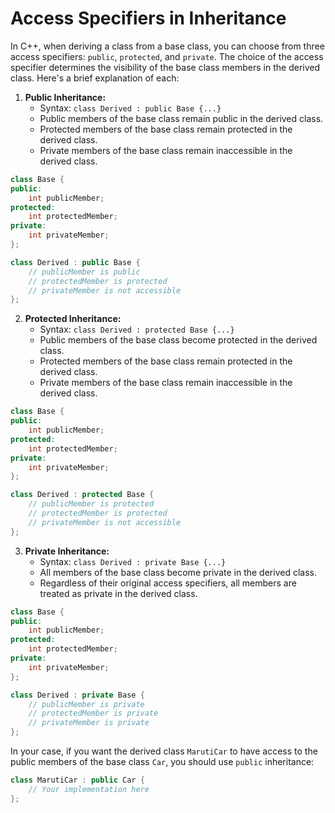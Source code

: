 # Access Specifiers in Inheritance 

In C++, when deriving a class from a base class, you can choose from three access specifiers: `public`, `protected`, and `private`. The choice of the access specifier determines the visibility of the base class members in the derived class. Here's a brief explanation of each:

1. **Public Inheritance:**
   - Syntax: `class Derived : public Base {...}`
   - Public members of the base class remain public in the derived class.
   - Protected members of the base class remain protected in the derived class.
   - Private members of the base class remain inaccessible in the derived class.

```cpp
class Base {
public:
    int publicMember;
protected:
    int protectedMember;
private:
    int privateMember;
};

class Derived : public Base {
    // publicMember is public
    // protectedMember is protected
    // privateMember is not accessible
};
```

2. **Protected Inheritance:**
   - Syntax: `class Derived : protected Base {...}`
   - Public members of the base class become protected in the derived class.
   - Protected members of the base class remain protected in the derived class.
   - Private members of the base class remain inaccessible in the derived class.

```cpp
class Base {
public:
    int publicMember;
protected:
    int protectedMember;
private:
    int privateMember;
};

class Derived : protected Base {
    // publicMember is protected
    // protectedMember is protected
    // privateMember is not accessible
};
```

3. **Private Inheritance:**
   - Syntax: `class Derived : private Base {...}`
   - All members of the base class become private in the derived class.
   - Regardless of their original access specifiers, all members are treated as private in the derived class.

```cpp
class Base {
public:
    int publicMember;
protected:
    int protectedMember;
private:
    int privateMember;
};

class Derived : private Base {
    // publicMember is private
    // protectedMember is private
    // privateMember is private
};
```

In your case, if you want the derived class `MarutiCar` to have access to the public members of the base class `Car`, you should use `public` inheritance:

```cpp
class MarutiCar : public Car {
    // Your implementation here
};
```
